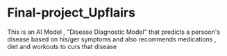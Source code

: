 # Final-project_Upflairs
This is an AI Model , "Disease Diagnostic Model" that predicts a persoon's disease based on his/ger symptoms and also recommends medications , diet and workouts to curs that disease
